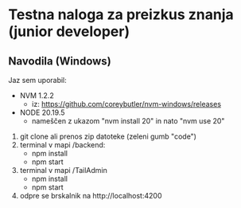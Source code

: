 # Testna naloga za preizkus znanja (junior developer)
## Navodila (Windows)
Jaz sem uporabil:
- NVM 1.2.2
    - iz: https://github.com/coreybutler/nvm-windows/releases
- NODE 20.19.5
    - nameščen z ukazom "nvm install 20" in nato "nvm use 20"

1. git clone ali prenos zip datoteke (zeleni gumb "code")
2. terminal v mapi /backend:
    - npm install
    - npm start
3. terminal v mapi /TailAdmin
    - npm install
    - npm start
4. odpre se brskalnik na http://localhost:4200

